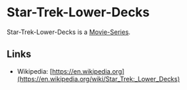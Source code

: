 # Star-Trek-Lower-Decks

Star-Trek-Lower-Decks is a [Movie-Series](200300003.md).

## Links

- Wikipedia: [https://en.wikipedia.org](https://en.wikipedia.org/wiki/Star_Trek:_Lower_Decks)

